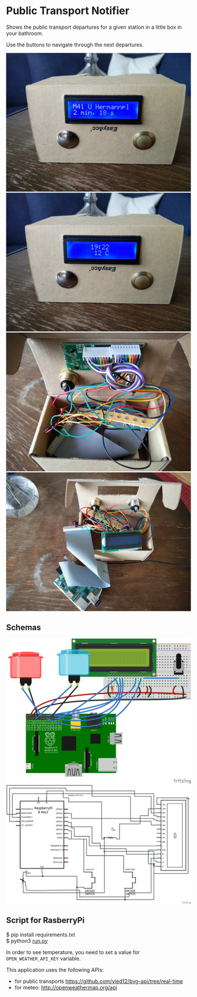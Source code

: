 # Public Transport Notifier

Shows the public transport departures for a given station in a little box in your bathroom.

Use the buttons to navigate through the next departures.

![Breadboard](pics/IMG_20160422_192241.jpg)
![Breadboard](pics/IMG_20160422_192235.jpg)
![Breadboard](pics/IMG_20160422_192050.jpg)
![Breadboard](pics/IMG_20160422_191851.jpg)

## Schemas

![Breadboard](pics/bb.png)
![Shema](pics/schem.png)

## Script for RasberryPi

$ pip install requirements.txt  
$ python3 [run.py](run.py)

In order to see temperature, you need to set a value for `OPEN_WEATHER_API_KEY` variable.

This application uses the following APIs:
* for public transports https://github.com/vied12/bvg-api/tree/real-time  
* for meteo: http://openweathermap.org/api
